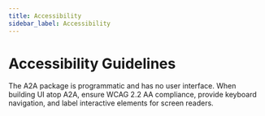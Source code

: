 ```yaml
---
title: Accessibility
sidebar_label: Accessibility
---
```


# Accessibility Guidelines

The A2A package is programmatic and has no user interface. When building UI atop A2A, ensure WCAG 2.2 AA compliance, provide keyboard navigation, and label interactive elements for screen readers.
